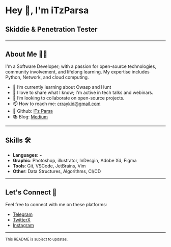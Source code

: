 
# Hey 👋, I'm iTzParsa

## Skiddie & Penetration Tester


###

---

## About Me 👨‍💻

I'm a Software Developer; with a passion for open-source technologies, community involvement, and lifelong learning. My expertise includes Python, Network, and cloud computing.

- 🌱 I’m currently learning about Owasp and Hunt
- 🎤 I love to share what I know; I'm active in tech talks and webinars.
- 👯 I’m looking to collaborate on open-source projects.
- 📫 How to reach me: [crraykid@gmail.com](mailto:crraykid@gmail.com)
- 💼 Github: [iTz Parsa](https://github.com/iTz-Parsa)
- 📚 Blog: [Medium](https://medium.com/@itzparsa)

---

## Skills 🛠️

- **Languages**: ~
- **Graphic**: Photoshop, illustrator, InDesgin, Adobe Xd, Figma
- **Tools**: Git, VSCode, JetBrains, Vim
- **Other**: Data Structures, Algorithms, CI/CD

---


## Let's Connect 🤝

Feel free to connect with me on these platforms:

- [Telegram](https://itzparsaa.t.me)
- [TwitterX](https://twitter.com/iTzParsaa)
- [Instagram](https://www.instagram.com/_iTzParsa)
---

<sup>This README is subject to updates.</sup>
